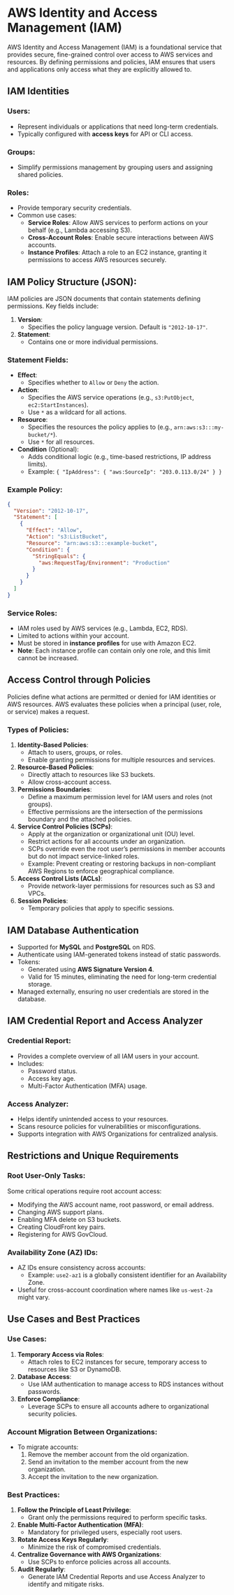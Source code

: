 # AWS Identity and Access Management (IAM)

AWS Identity and Access Management (IAM) is a foundational service that provides secure, fine-grained control over access to AWS services and resources. By defining permissions and policies, IAM ensures that users and applications only access what they are explicitly allowed to.

## **IAM Identities**

### **Users**:
- Represent individuals or applications that need long-term credentials.
- Typically configured with **access keys** for API or CLI access.

### **Groups**:
- Simplify permissions management by grouping users and assigning shared policies.

### **Roles**:
- Provide temporary security credentials.
- Common use cases:
  - **Service Roles**: Allow AWS services to perform actions on your behalf (e.g., Lambda accessing S3).
  - **Cross-Account Roles**: Enable secure interactions between AWS accounts.
  - **Instance Profiles**: Attach a role to an EC2 instance, granting it permissions to access AWS resources securely.

## **IAM Policy Structure (JSON)**:
IAM policies are JSON documents that contain statements defining permissions. Key fields include:

1. **Version**:
   - Specifies the policy language version. Default is `"2012-10-17"`.
2. **Statement**:
   - Contains one or more individual permissions.

### **Statement Fields**:
- **Effect**:
  - Specifies whether to `Allow` or `Deny` the action.
- **Action**:
  - Specifies the AWS service operations (e.g., `s3:PutObject`, `ec2:StartInstances`).
  - Use `*` as a wildcard for all actions.
- **Resource**:
  - Specifies the resources the policy applies to (e.g., `arn:aws:s3:::my-bucket/*`).
  - Use `*` for all resources.
- **Condition** (Optional):
  - Adds conditional logic (e.g., time-based restrictions, IP address limits).
  - Example: `{ "IpAddress": { "aws:SourceIp": "203.0.113.0/24" } }`

### Example Policy:
```json
{
  "Version": "2012-10-17",
  "Statement": [
    {
      "Effect": "Allow",
      "Action": "s3:ListBucket",
      "Resource": "arn:aws:s3:::example-bucket",
      "Condition": {
        "StringEquals": {
          "aws:RequestTag/Environment": "Production"
        }
      }
    }
  ]
}
```

### **Service Roles**:
- IAM roles used by AWS services (e.g., Lambda, EC2, RDS).
- Limited to actions within your account.
- Must be stored in **instance profiles** for use with Amazon EC2.
- **Note**: Each instance profile can contain only one role, and this limit cannot be increased.

## **Access Control through Policies**
Policies define what actions are permitted or denied for IAM identities or AWS resources. AWS evaluates these policies when a principal (user, role, or service) makes a request.

### **Types of Policies**:
1. **Identity-Based Policies**:
   - Attach to users, groups, or roles.
   - Enable granting permissions for multiple resources and services.
2. **Resource-Based Policies**:
   - Directly attach to resources like S3 buckets.
   - Allow cross-account access.
3. **Permissions Boundaries**:
   - Define a maximum permission level for IAM users and roles (not groups).
   - Effective permissions are the intersection of the permissions boundary and the attached policies.
4. **Service Control Policies (SCPs)**:
   - Apply at the organization or organizational unit (OU) level.
   - Restrict actions for all accounts under an organization.
   - SCPs override even the root user’s permissions in member accounts but do not impact service-linked roles.
   - Example: Prevent creating or restoring backups in non-compliant AWS Regions to enforce geographical compliance.
5. **Access Control Lists (ACLs)**:
   - Provide network-layer permissions for resources such as S3 and VPCs.
6. **Session Policies**:
   - Temporary policies that apply to specific sessions.

## **IAM Database Authentication**
- Supported for **MySQL** and **PostgreSQL** on RDS.
- Authenticate using IAM-generated tokens instead of static passwords.
- Tokens:
  - Generated using **AWS Signature Version 4**.
  - Valid for 15 minutes, eliminating the need for long-term credential storage.
- Managed externally, ensuring no user credentials are stored in the database.

## **IAM Credential Report and Access Analyzer**

### **Credential Report**:
- Provides a complete overview of all IAM users in your account.
- Includes:
  - Password status.
  - Access key age.
  - Multi-Factor Authentication (MFA) usage.

### **Access Analyzer**:
- Helps identify unintended access to your resources.
- Scans resource policies for vulnerabilities or misconfigurations.
- Supports integration with AWS Organizations for centralized analysis.

## **Restrictions and Unique Requirements**

### **Root User-Only Tasks**:
Some critical operations require root account access:
- Modifying the AWS account name, root password, or email address.
- Changing AWS support plans.
- Enabling MFA delete on S3 buckets.
- Creating CloudFront key pairs.
- Registering for AWS GovCloud.

### **Availability Zone (AZ) IDs**:
- AZ IDs ensure consistency across accounts:
  - Example: `use2-az1` is a globally consistent identifier for an Availability Zone.
- Useful for cross-account coordination where names like `us-west-2a` might vary.

## **Use Cases and Best Practices**

### **Use Cases**:
1. **Temporary Access via Roles**:
   - Attach roles to EC2 instances for secure, temporary access to resources like S3 or DynamoDB.
2. **Database Access**:
   - Use IAM authentication to manage access to RDS instances without passwords.
3. **Enforce Compliance**:
   - Leverage SCPs to ensure all accounts adhere to organizational security policies.

### **Account Migration Between Organizations**:
- To migrate accounts:
  1. Remove the member account from the old organization.
  2. Send an invitation to the member account from the new organization.
  3. Accept the invitation to the new organization.

### **Best Practices**:
1. **Follow the Principle of Least Privilege**:
   - Grant only the permissions required to perform specific tasks.
2. **Enable Multi-Factor Authentication (MFA)**:
   - Mandatory for privileged users, especially root users.
3. **Rotate Access Keys Regularly**:
   - Minimize the risk of compromised credentials.
4. **Centralize Governance with AWS Organizations**:
   - Use SCPs to enforce policies across all accounts.
5. **Audit Regularly**:
   - Generate IAM Credential Reports and use Access Analyzer to identify and mitigate risks.
